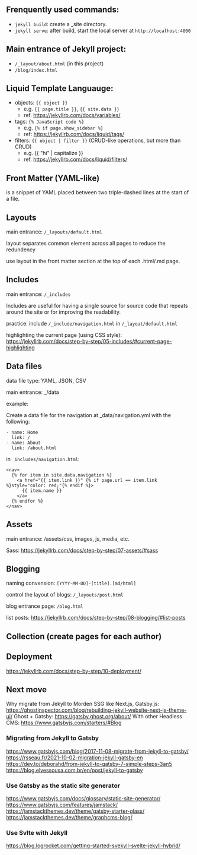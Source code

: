 <!-- ---
layout: post
title: Learning Notes for Jekyll
date: 2022-04-07 16:39:00
description: Learned from Jekyll official website
author: Hunter Xu
--- -->

## Frenquently used commands:
- `jekyll build`: create a _site directory.
- `jekyll serve`: after build, start the local server at `http://localhost:4000`

## Main entrance of Jekyll project:
- `/_layout/about.html` (in this project)
- `/blog/index.html`

## Liquid Template Languauge: 
- objects: `{{ object }}`
  - e.g. `{{ page.title }}`, `{{ site.data }}`
  - ref. https://jekyllrb.com/docs/variables/
- tags: `{% JavaScript code %}`
  - e.g. `{% if page.show_sidebar %}`
  - ref: https://jekyllrb.com/docs/liquid/tags/
- filters: `{{ object | filter }}` (CRUD-like operations, but more than CRUD)
  - e.g. {{ "hi" | capitalize }}
  - ref. https://jekyllrb.com/docs/liquid/filters/


## Front Matter (YAML-like)
is a snippet of YAML placed between two triple-dashed lines at the start of a file.


## Layouts
main entrance: `/_layouts/default.html`

layout separates common element across all pages to reduce the redundency

use layout in the front matter section at the top of each .html/.md page.

## Includes
main entrance: `/_includes`

Includes are useful for having a single source for source code that repeats around the site or for improving the readability.

practice: include `/_include/navigation.html` in `/_layout/default.html`

highlighting the current page (using CSS style): https://jekyllrb.com/docs/step-by-step/05-includes/#current-page-highlighting


## Data files
data file type: YAML, JSON, CSV

main entrance: _/data

example: 

Create a data file for the navigation at _data/navigation.yml with the following:

```
- name: Home
  link: /
- name: About
  link: /about.html
```

in `_includes/navigation.html`:

```
<nav>
  {% for item in site.data.navigation %}
    <a href="{{ item.link }}" {% if page.url == item.link %}style="color: red;"{% endif %}>
      {{ item.name }}
    </a>
  {% endfor %}
</nav>
```

## Assets
main entrance: /assets/css, images, js, media, etc.

Sass: https://jekyllrb.com/docs/step-by-step/07-assets/#sass


## Blogging
naming convension: `[YYYY-MM-DD]-[title].[md/html]`

control the layout of blogs: `/_layouts/post.html`

blog entrance page: `/blog.html`

list posts: https://jekyllrb.com/docs/step-by-step/08-blogging/#list-posts

## Collection (create pages for each author)

## Deployment
https://jekyllrb.com/docs/step-by-step/10-deployment/


## Next move
Why migrate from Jekyll to Morden SSG like Next.js, Gatsby.js: https://ghostinspector.com/blog/rebuilding-jekyll-website-next-js-theme-ui/
Ghost + Gatsby: https://gatsby.ghost.org/about/ 
With other Headless CMS: https://www.gatsbyjs.com/starters/#Blog 

### Migrating from Jekyll to Gatsby
https://www.gatsbyjs.com/blog/2017-11-08-migrate-from-jekyll-to-gatsby/
https://rsseau.fr/2021-10-02-migration-jekyll-gatsby-en
https://dev.to/deborahd/from-jekyll-to-gatsby-7-simple-steps-3an5
https://blog.elvessousa.com.br/en/post/jekyll-to-gatsby


### Use Gatsby as the static site generator
https://www.gatsbyjs.com/docs/glossary/static-site-generator/
https://www.gatsbyjs.com/features/jamstack/ 
https://jamstackthemes.dev/theme/gatsby-starter-glass/
https://jamstackthemes.dev/theme/graphcms-blog/


### Use Svlte with Jekyll
https://blog.logrocket.com/getting-started-svekyll-svelte-jekyll-hybrid/